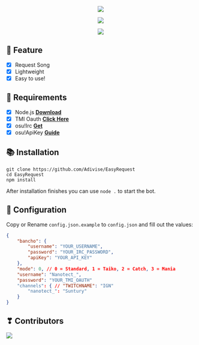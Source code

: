 <p align="center">
<img src="https://capsule-render.vercel.app/api?type=waving&color=gradient&height=200&section=header&text=EasyRequest&fontSize=80&fontAlignY=35&animation=twinkling&fontColor=gradient"/> </a> 
</p>

<p align="center"> 
  <a href="https://discord.gg/SNG3dh3MbR" target="_blank"> <img src="https://discordapp.com/api/guilds/903043706410643496/widget.png?style=banner2"/> </a> 
</p>

<p align="center"> 
  <a href="https://ko-fi.com/nanotect" target="_blank"> <img src="https://ko-fi.com/img/githubbutton_sm.svg"/> </a> 
</p>

## 📑 Feature
- [x] Request Song
- [x] Lightweight
- [x] Easy to use!

## 📎 Requirements

- [x] Node.js **[Download](https://nodejs.org/en/download/)**
- [x] TMI Oauth **[Click Here](https://twitchapps.com/tmi/)**
- [x] osu!Irc **[Get](https://osu.ppy.sh/p/irc)**
- [x] osu!ApiKey **[Guide](https://github.com/ppy/osu-api/wiki)**

## 📚 Installation

```
git clone https://github.com/Adivise/EasyRequest
cd EasyRequest
npm install
```

After installation finishes you can use `node .` to start the bot.

## 📄 Configuration

Copy or Rename `config.json.example` to `config.json` and fill out the values:

```.json
{
    "bancho": {
        "username": "YOUR_USERNAME",
        "password": "YOUR_IRC_PASSWORD",
        "apiKey": "YOUR_API_KEY"
    },
    "mode": 0, // 0 = Standard, 1 = Taiko, 2 = Catch, 3 = Mania
    "username": "Nanotect_",
    "password": "YOUR_TMI_OAUTH"  
    "channels": { // "TWITCHNAME": "IGN"
        "nanotect_": "Suntury"
    }
}
```

## ❣ Contributors

<a href="https://github.com/Adivise/SpaceTime/graphs/contributors">
  <img src="https://contributors-img.web.app/image?repo=Adivise/SpaceRequest" />
</a>
